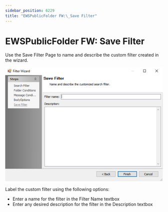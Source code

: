 ```yaml
---
sidebar_position: 6229
title: "EWSPublicFolder FW:\_Save Filter"
---
```


# EWSPublicFolder FW: Save Filter

Use the Save Filter Page to name and describe the custom filter created in the wizard.

![Filter Wizard Save Filter page](../../../../../../../../static/images/AccessAnalyzer_12.0/Content/Resources/Images/EnterpriseAuditor/Admin/DataCollector/EWSFilterWizard/SaveFilter.png "Filter Wizard Save Filter page")

Label the custom filter using the following options:

* Enter a name for the filter in the Filter Name textbox
* Enter any desired description for the filter in the Description textbox